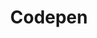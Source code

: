 ---
title: Codepen
summary: A playground for all things web
linkURL: https://codepen.io/smolcodes
---